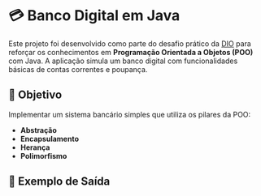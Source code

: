 # 💳 Banco Digital em Java

Este projeto foi desenvolvido como parte do desafio prático da [DIO](https://www.dio.me/) para reforçar os conhecimentos em **Programação Orientada a Objetos (POO)** com Java. A aplicação simula um banco digital com funcionalidades básicas de contas correntes e poupança.

## 🚀 Objetivo

Implementar um sistema bancário simples que utiliza os pilares da POO:
- **Abstração**
- **Encapsulamento**
- **Herança**
- **Polimorfismo**

## 📸 Exemplo de Saída

